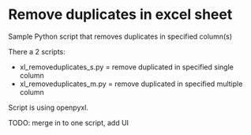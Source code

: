 # Remove duplicates in excel sheet  

Sample Python script that removes duplicates in specified column(s)  

There a 2 scripts:  
* xl_removeduplicates_s.py = remove duplicated in specified single column  
* xl_removeduplicates_m.py = remove duplicated in specified multiple column  

Script is using openpyxl.  

TODO: merge in to one script, add UI
